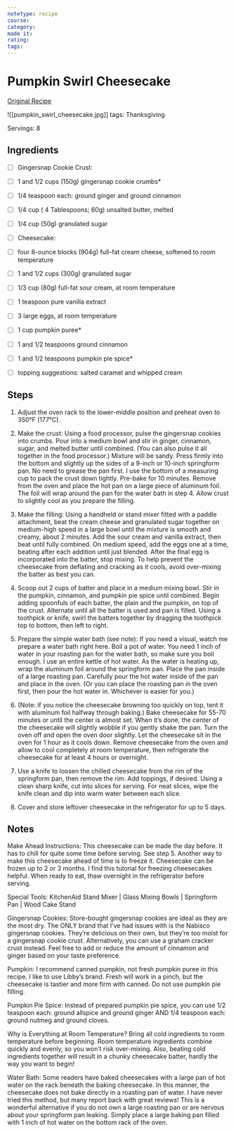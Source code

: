 ```yaml
---
notetype: recipe
course:
category:
made it:
rating:
tags:
---
```

# Pumpkin Swirl Cheesecake

[Original Recipe](https://sallysbakingaddiction.com/pumpkin-cheesecake)

![[pumpkin_swirl_cheesecake.jpg]]
tags: Thanksgiving

Servings: 8

## Ingredients
- [ ] Gingersnap Cookie Crust:- [ ] 1 and 1/2 cups (150g) gingersnap cookie crumbs*- [ ] 1/4 teaspoon each: ground ginger and ground cinnamon- [ ] 1/4 cup ( 4 Tablespoons; 60g) unsalted butter, melted- [ ] 1/4 cup (50g) granulated sugar- [ ] Cheesecake:- [ ] four 8-ounce blocks (904g) full-fat cream cheese, softened to room temperature- [ ] 1 and 1/2 cups (300g) granulated sugar- [ ] 1/3 cup (80g) full-fat sour cream, at room temperature- [ ] 1 teaspoon pure vanilla extract- [ ] 3 large eggs, at room temperature- [ ] 1 cup pumpkin puree*- [ ] 1 and 1/2 teaspoons ground cinnamon- [ ] 1 and 1/2 teaspoons pumpkin pie spice*- [ ] topping suggestions: salted caramel and  whipped cream

## Steps
1) Adjust the oven rack to the lower-middle position and preheat oven to 350°F (177°C).

2) Make the crust: Using a food processor, pulse the gingersnap cookies into crumbs. Pour into a medium bowl and stir in ginger, cinnamon, sugar, and melted butter until combined. (You can also pulse it all together in the food processor.) Mixture will be sandy. Press firmly into the bottom and slightly up the sides of a 9-inch or 10-inch springform pan. No need to grease the pan first. I use the bottom of a measuring cup to pack the crust down tightly. Pre-bake for 10 minutes. Remove from the oven and place the hot pan on a large piece of aluminum foil. The foil will wrap around the pan for the water bath in step 4. Allow crust to slightly cool as you prepare the filling.

3) Make the filling: Using a handheld or stand mixer fitted with a paddle attachment, beat the cream cheese and granulated sugar together on medium-high speed in a large bowl until the mixture is smooth and creamy, about 2 minutes. Add the sour cream and vanilla extract, then beat until fully combined. On medium speed, add the eggs one at a time, beating after each addition until just blended. After the final egg is incorporated into the batter, stop mixing. To help prevent the cheesecake from deflating and cracking as it cools, avoid over-mixing the batter as best you can.

4) Scoop out 2 cups of batter and place in a medium mixing bowl. Stir in the pumpkin, cinnamon, and pumpkin pie spice until combined. Begin adding spoonfuls of each batter, the plain and the pumpkin, on top of the crust. Alternate until all the batter is used and pan is filled. Using a toothpick or knife, swirl the batters together by dragging the toothpick top to bottom, then left to right.

5) Prepare the simple water bath (see note): If you need a visual, watch me prepare a water bath right here. Boil a pot of water. You need 1 inch of water in your roasting pan for the water bath, so make sure you boil enough. I use an entire kettle of hot water. As the water is heating up, wrap the aluminum foil around the springform pan. Place the pan inside of a large roasting pan. Carefully pour the hot water inside of the pan and place in the oven. (Or you can place the roasting pan in the oven first, then pour the hot water in. Whichever is easier for you.)

6) (Note: if you notice the cheesecake browning too quickly on top, tent it with aluminum foil halfway through baking.) Bake cheesecake for 55-70 minutes or until the center is almost set. When it’s done, the center of the cheesecake will slightly wobble if you gently shake the pan. Turn the oven off and open the oven door slightly. Let the cheesecake sit in the oven for 1 hour as it cools down. Remove cheesecake from the oven and allow to cool completely at room temperature, then refrigerate the cheesecake for at least 4 hours or overnight.

7) Use a knife to loosen the chilled cheesecake from the rim of the springform pan, then remove the rim. Add toppings, if desired. Using a clean sharp knife, cut into slices for serving. For neat slices, wipe the knife clean and dip into warm water between each slice.

8) Cover and store leftover cheesecake in the refrigerator for up to 5 days.


## Notes
Make Ahead Instructions: This cheesecake can be made the day before. It has to chill for quite some time before serving. See step 5. Another way to make this cheesecake ahead of time is to freeze it. Cheesecake can be frozen up to 2 or 3 months. I find this tutorial for freezing cheesecakes helpful. When ready to eat, thaw overnight in the refrigerator before serving.

Special Tools:  KitchenAid Stand Mixer | Glass Mixing Bowls | Springform Pan | Wood Cake Stand

Gingersnap Cookies: Store-bought gingersnap cookies are ideal as they are the most dry. The ONLY brand that I’ve had issues with is the Nabisco gingersnap cookies. They’re delicious on their own, but they’re too moist for a gingersnap cookie crust. Alternatively, you can use a graham cracker crust instead. Feel free to add or reduce the amount of cinnamon and ginger based on your taste preference.

Pumpkin: I recommend canned pumpkin, not fresh pumpkin puree in this recipe. I like to use Libby’s brand. Fresh will work in a pinch, but the cheesecake is tastier and more firm with canned. Do not use pumpkin pie filling.

Pumpkin Pie Spice: Instead of prepared pumpkin pie spice, you can use 1/2 teaspoon each: ground allspice and ground ginger AND 1/4 teaspoon each: ground nutmeg and ground cloves.

Why is Everything at Room Temperature? Bring all cold ingredients to room temperature before beginning. Room temperature ingredients combine quickly and evenly, so you won’t risk over-mixing. Also, beating cold ingredients together will result in a chunky cheesecake batter, hardly the way you want to begin!

Water Bath: Some readers have baked cheesecakes with a large pan of hot water on the rack beneath the baking cheesecake. In this manner, the cheesecake does not bake directly in a roasting pan of water. I have never tried this method, but many report back with great reviews! This is a wonderful alternative if you do not own a large roasting pan or are nervous about your springform pan leaking. Simply place a large baking pan filled with 1 inch of hot water on the bottom rack of the oven.

